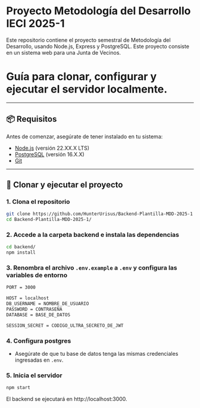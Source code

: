 # Proyecto Metodología del Desarrollo IECI 2025-1

Este repositorio contiene el proyecto semestral de Metodología del Desarrollo, usando Node.js, 
Express y PostgreSQL. Este proyecto consiste en un sistema web para una Junta de Vecinos.

# Guía para clonar, configurar y ejecutar el servidor localmente.

---

## 📦 Requisitos

Antes de comenzar, asegúrate de tener instalado en tu sistema:

- [Node.js](https://nodejs.org/) (versión 22.XX.X LTS)
- [PostgreSQL](https://www.postgresql.org/) (versión 16.X.X)
- [Git](https://git-scm.com/)

---

## 🔧 Clonar y ejecutar el proyecto

### 1. Clona el repositorio
```bash
git clone https://github.com/HunterUrisus/Backend-Plantilla-MDD-2025-1
cd Backend-Plantilla-MDD-2025-1/
```

### 2. Accede a la carpeta backend e instala las dependencias
```bash
cd backend/
npm install
```

### 3. Renombra el archivo `.env.example` a `.env` y configura las variables de entorno
```bash
PORT = 3000

HOST = localhost
DB_USERNAME = NOMBRE_DE_USUARIO
PASSWORD = CONTRASEÑA
DATABASE = BASE_DE_DATOS

SESSION_SECRET = CODIGO_ULTRA_SECRETO_DE_JWT
```

### 4. Configura postgres
- Asegúrate de que tu base de datos tenga las mismas credenciales ingresadas en `.env`.

### 5. Inicia el servidor
```bash
npm start
```

El backend se ejecutará en http://localhost:3000.
